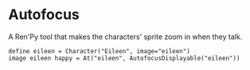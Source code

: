 # Autofocus
A Ren'Py tool that makes the characters' sprite zoom in when they talk.

```
define eileen = Character("Eileen", image="eileen")
image eileen happy = At("eileen", AutofocusDisplayable("eileen"))
```
